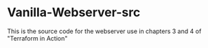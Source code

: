 # Vanilla-Webserver-src
This is the source code for the webserver use in chapters 3 and 4 of "Terraform in Action"